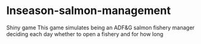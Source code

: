 # Inseason-salmon-management
Shiny game
This game simulates being an ADF&G salmon fishery manager deciding each day whether to open a fishery and for how long

